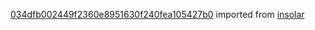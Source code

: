 [034dfb002449f2360e8951630f240fea105427b0](https://github.com/insolar/insolar/commit/034dfb002449f2360e8951630f240fea105427b0) imported from [insolar](https://github.com/insolar/insolar)
